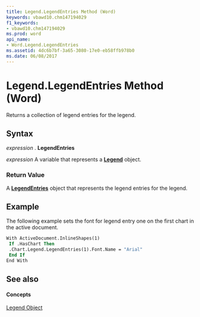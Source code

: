 ```yaml
---
title: Legend.LegendEntries Method (Word)
keywords: vbawd10.chm147194029
f1_keywords:
- vbawd10.chm147194029
ms.prod: word
api_name:
- Word.Legend.LegendEntries
ms.assetid: 4dc6b7bf-3a65-3080-17e0-eb58ffb978b0
ms.date: 06/08/2017
---
```



# Legend.LegendEntries Method (Word)

Returns a collection of legend entries for the legend.


## Syntax

 _expression_ . **LegendEntries**

 _expression_ A variable that represents a **[Legend](legend-object-word.md)** object.


### Return Value

A  **[LegendEntries](legendentries-object-word.md)** object that represents the legend entries for the legend.


## Example

The following example sets the font for legend entry one on the first chart in the active document.


```vb
With ActiveDocument.InlineShapes(1) 
 If .HasChart Then 
 .Chart.Legend.LegendEntries(1).Font.Name = "Arial" 
 End If 
End With
```


## See also


#### Concepts


[Legend Object](legend-object-word.md)

